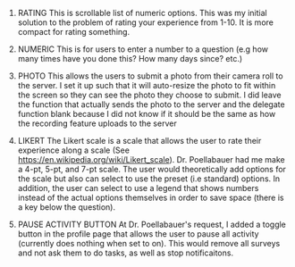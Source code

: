 1. RATING
This is scrollable list of numeric options. This was my initial solution to the problem of rating your experience from 1-10. It is more compact for rating something.

2. NUMERIC
This is for users to enter a number to a question (e.g how many times have you done this? How many days since? etc.) 

3. PHOTO
This allows the users to submit a photo from their camera roll to the server. I set it up such that it will auto-resize the photo to fit within the screen so they can see the photo they choose to submit. I did leave the function that actually sends the photo to the server and the delegate function blank because I did not know if it should be the same as how the recording feature uploads to the server

4. LIKERT
The Likert scale is a scale that allows the user to rate their experience along a scale (See https://en.wikipedia.org/wiki/Likert_scale). Dr. Poellabauer had me make a 4-pt, 5-pt, and 7-pt scale. The user would theoretically add options for the scale but also can select to use the preset (i.e standard) options. In addition, the user can select to use a legend that shows numbers instead of the actual options themselves in order to save space (there is a key below the question).

5. PAUSE ACTIVITY BUTTON
At Dr. Poellabauer's request, I added a toggle button in the profile page that allows the user to pause all activity (currently does nothing when set to on). This would remove all surveys and not ask them to do tasks, as well as stop notificaitons.
